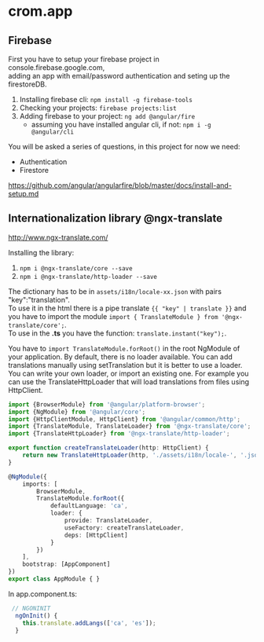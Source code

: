 # crom.app 

## Firebase

First you have to setup your firebase project in console.firebase.google.com,  
adding an app with email/password authentication and seting up the firestoreDB.

1. Installing firebase cli: `npm install -g firebase-tools`
2. Checking your projects: `firebase projects:list`  
3. Adding firebase to your project: `ng add @angular/fire`  
   - assuming you have installed angular cli, if not:  `npm i -g @angular/cli`

You will be asked a series of questions, in this project for now we need:  
- Authentication
- Firestore

https://github.com/angular/angularfire/blob/master/docs/install-and-setup.md

## Internationalization library @ngx-translate

http://www.ngx-translate.com/

Installing the library:

1. `npm i @ngx-translate/core --save`
2. `npm i @ngx-translate/http-loader --save`

The dictionary has to be in `assets/i18n/locale-xx.json` with pairs "key":"translation".  
To use it in the html there is a pipe translate `{{ "key" | translate }}` and  
you have to import the module `import { TranslateModule } from '@ngx-translate/core';`.  
To use in the **.ts** you have the function: `translate.instant("key");`.

You have to `import TranslateModule.forRoot()` in the root NgModule of your application.
By default, there is no loader available. You can add translations manually using setTranslation but it is better to use a loader. You can write your own loader, or import an existing one. For example you can use the TranslateHttpLoader that will load translations from files using HttpClient.  

``` typescript
import {BrowserModule} from '@angular/platform-browser';
import {NgModule} from '@angular/core';
import {HttpClientModule, HttpClient} from '@angular/common/http';
import {TranslateModule, TranslateLoader} from '@ngx-translate/core';
import {TranslateHttpLoader} from '@ngx-translate/http-loader';

export function createTranslateLoader(http: HttpClient) {
    return new TranslateHttpLoader(http, './assets/i18n/locale-', '.json');
}

@NgModule({
    imports: [
        BrowserModule,
        TranslateModule.forRoot({
            defaultLanguage: 'ca',
            loader: {
                provide: TranslateLoader,
                useFactory: createTranslateLoader,
                deps: [HttpClient]
            }
        })
    ],
    bootstrap: [AppComponent]
})
export class AppModule { }
```
In app.component.ts:

``` typescript
 // NGONINIT
  ngOnInit() {
    this.translate.addLangs(['ca', 'es']);
  }
```


